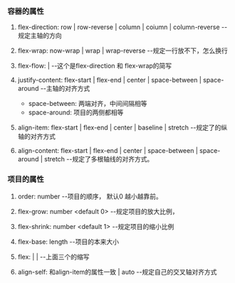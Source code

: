 ### 容器的属性
1. flex-direction: row | row-reverse | column | coiumn | column-reverse  --规定主轴的方向

2. flex-wrap: now-wrap | wrap | wrap-reverse --规定一行放不下，怎么换行

3. flex-flow: <flex-direction> | <flex-wrap> --这个是flex-direction 和 flex-wrap的简写

4. justify-content: flex-start | flex-end | center | space-between | space-around --主轴的对齐方式
   + space-between: 两端对齐，中间间隔相等
   + space-around: 项目的两侧都相等

5. align-item: flex-start | flex-end | center | baseline | stretch --规定了的纵轴的对齐方式

6. align-content: flex-start | flex-end | center | space-between | space-around | stretch --规定了多根轴线的对齐方式。


### 项目的属性
1. order: number --项目的顺序， 默认0 越小越靠前。

2. flex-grow: number <default 0> --规定项目的放大比例，

3. flex-shrink: number <default 1> --规定项目的缩小比例

4. flex-base: length --项目的本来大小

5. flex: <flex-grow> | <flex-shrink> | <flex-base> --上面三个的缩写

6. align-self: 和align-item的属性一致 | auto --规定自己的交叉轴对齐方式